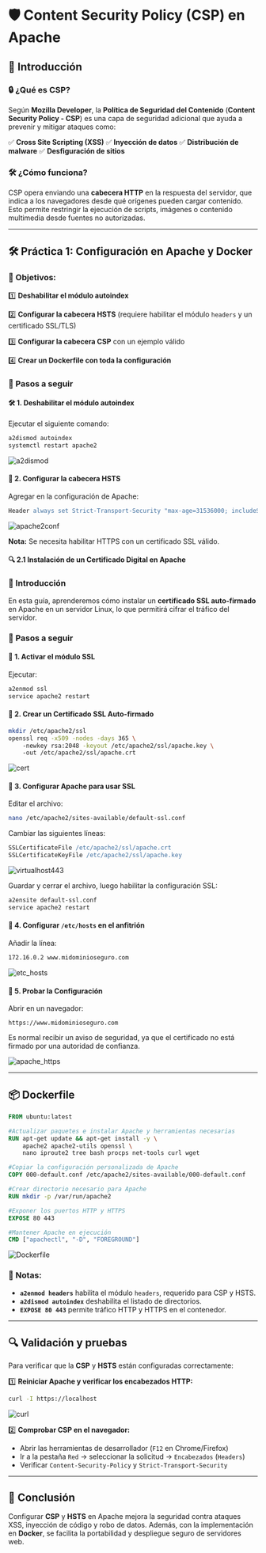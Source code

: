 # 🛡️ Content Security Policy (CSP) en Apache

## 📌 Introducción

### 🔒 ¿Qué es CSP?
Según **Mozilla Developer**, la **Política de Seguridad del Contenido** (**Content Security Policy - CSP**) es una capa de seguridad adicional que ayuda a prevenir y mitigar ataques como:

✅ **Cross Site Scripting (XSS)**
✅ **Inyección de datos**
✅ **Distribución de malware**
✅ **Desfiguración de sitios**

### 🛠️ ¿Cómo funciona?
CSP opera enviando una **cabecera HTTP** en la respuesta del servidor, que indica a los navegadores desde qué orígenes pueden cargar contenido. Esto permite restringir la ejecución de scripts, imágenes o contenido multimedia desde fuentes no autorizadas.

---

## 🛠️ Práctica 1: Configuración en Apache y Docker
### 🎯 Objetivos:
1️⃣ **Deshabilitar el módulo autoindex**

2️⃣ **Configurar la cabecera HSTS** (requiere habilitar el módulo `headers` y un certificado SSL/TLS)

3️⃣ **Configurar la cabecera CSP** con un ejemplo válido

4️⃣ **Crear un Dockerfile con toda la configuración**

### 🚀 Pasos a seguir
#### 🛠️ 1. Deshabilitar el módulo autoindex
Ejecutar el siguiente comando:
```bash
a2dismod autoindex
systemctl restart apache2
```
![a2dismod](https://github.com/PPS10711021/RA3/blob/main/RA3/RA3_1/assets/1_CSP/a2dismod_autoindex.png)

#### 🔐 2. Configurar la cabecera HSTS
Agregar en la configuración de Apache:
```apache
Header always set Strict-Transport-Security "max-age=31536000; includeSubDomains; preload"
```
![apache2conf](https://github.com/PPS10711021/RA3/blob/main/RA3/RA3_1/assets/1_CSP/apache2conf.png)

**Nota:** Se necesita habilitar HTTPS con un certificado SSL válido.

#### 🔍 2.1 Instalación de un Certificado Digital en Apache

### 📌 Introducción
En esta guía, aprenderemos cómo instalar un **certificado SSL auto-firmado** en Apache en un servidor Linux, lo que permitirá cifrar el tráfico del servidor.

### 🚀 Pasos a seguir

#### 🔹 1. Activar el módulo SSL
Ejecutar:
```bash
a2enmod ssl
service apache2 restart
```

#### 🔹 2. Crear un Certificado SSL Auto-firmado
```bash
mkdir /etc/apache2/ssl
openssl req -x509 -nodes -days 365 \ 
    -newkey rsa:2048 -keyout /etc/apache2/ssl/apache.key \ 
    -out /etc/apache2/ssl/apache.crt
```
![cert](https://github.com/PPS10711021/RA3/blob/main/RA3/RA3_1/assets/1_CSP/creacion_cert.png)

#### 🔹 3. Configurar Apache para usar SSL
Editar el archivo:
```bash
nano /etc/apache2/sites-available/default-ssl.conf
```
Cambiar las siguientes líneas:
```apache
SSLCertificateFile /etc/apache2/ssl/apache.crt
SSLCertificateKeyFile /etc/apache2/ssl/apache.key
```
![virtualhost443](https://github.com/PPS10711021/RA3/blob/main/RA3/RA3_1/assets/1_CSP/config_virtualhost443.png)

Guardar y cerrar el archivo, luego habilitar la configuración SSL:
```bash
a2ensite default-ssl.conf
service apache2 restart
```

#### 🔹 4. Configurar `/etc/hosts` en el anfitrión
Añadir la línea:
```bash
172.16.0.2 www.midominioseguro.com
```
![etc_hosts](https://github.com/PPS10711021/RA3/blob/main/RA3/RA3_1/assets/1_CSP/etc_hosts.png)

#### 🔹 5. Probar la Configuración
Abrir en un navegador:
```
https://www.midominioseguro.com
```
Es normal recibir un aviso de seguridad, ya que el certificado no está firmado por una autoridad de confianza.

![apache_https](https://github.com/PPS10711021/RA3/blob/main/RA3/RA3_1/assets/1_CSP/Apache_https.png)

---

## 📦 Dockerfile

```dockerfile
FROM ubuntu:latest

#Actualizar paquetes e instalar Apache y herramientas necesarias
RUN apt-get update && apt-get install -y \
    apache2 apache2-utils openssl \
    nano iproute2 tree bash procps net-tools curl wget

#Copiar la configuración personalizada de Apache
COPY 000-default.conf /etc/apache2/sites-available/000-default.conf

#Crear directorio necesario para Apache
RUN mkdir -p /var/run/apache2

#Exponer los puertos HTTP y HTTPS
EXPOSE 80 443

#Mantener Apache en ejecución
CMD ["apachectl", "-D", "FOREGROUND"]
```
![Dockerfile](https://github.com/PPS10711021/RA3/blob/main/RA3/RA3_1/assets/1_CSP/Dockerfile.png)

### 📌 Notas:
- **`a2enmod headers`** habilita el módulo `headers`, requerido para CSP y HSTS.
- **`a2dismod autoindex`** deshabilita el listado de directorios.
- **`EXPOSE 80 443`** permite tráfico HTTP y HTTPS en el contenedor.

---

## 🔍 Validación y pruebas
Para verificar que la **CSP** y **HSTS** están configuradas correctamente:

1️⃣ **Reiniciar Apache y verificar los encabezados HTTP:**
```bash
curl -I https://localhost
```
![curl](https://github.com/PPS10711021/RA3/blob/main/RA3/RA3_1/assets/1_CSP/curl.png)

2️⃣ **Comprobar CSP en el navegador:**
   - Abrir las herramientas de desarrollador (`F12` en Chrome/Firefox)
   - Ir a la pestaña `Red` → seleccionar la solicitud → `Encabezados` (`Headers`)
   - Verificar `Content-Security-Policy` y `Strict-Transport-Security`
---

## 🎯 Conclusión
Configurar **CSP** y **HSTS** en Apache mejora la seguridad contra ataques XSS, inyección de código y robo de datos. Además, con la implementación en **Docker**, se facilita la portabilidad y despliegue seguro de servidores web.
